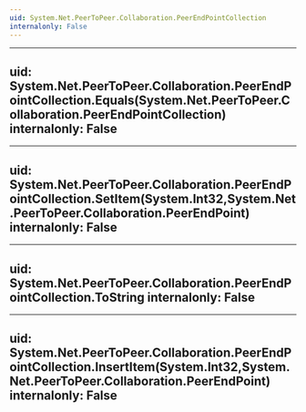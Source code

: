 ```yaml
---
uid: System.Net.PeerToPeer.Collaboration.PeerEndPointCollection
internalonly: False
---
```


---
uid: System.Net.PeerToPeer.Collaboration.PeerEndPointCollection.Equals(System.Net.PeerToPeer.Collaboration.PeerEndPointCollection)
internalonly: False
---

---
uid: System.Net.PeerToPeer.Collaboration.PeerEndPointCollection.SetItem(System.Int32,System.Net.PeerToPeer.Collaboration.PeerEndPoint)
internalonly: False
---

---
uid: System.Net.PeerToPeer.Collaboration.PeerEndPointCollection.ToString
internalonly: False
---

---
uid: System.Net.PeerToPeer.Collaboration.PeerEndPointCollection.InsertItem(System.Int32,System.Net.PeerToPeer.Collaboration.PeerEndPoint)
internalonly: False
---
